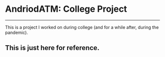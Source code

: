 # AndriodATM: College Project

________________________________________________________________

This is a project I worked on during college (and for a while after, during the pandemic).

## This is just here for reference. 